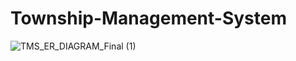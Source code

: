 # Township-Management-System
![TMS_ER_DIAGRAM_Final (1)](https://user-images.githubusercontent.com/55289811/222720006-f8a0ec92-7694-4795-8817-8f471bee0c50.jpg)
